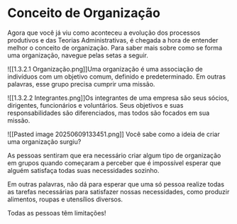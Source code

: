 # Conceito de Organização

Agora que você já viu como aconteceu a evolução dos processos produtivos e das Teorias Administrativas, é chegada a hora de entender melhor o conceito de organização. Para saber mais sobre como se forma uma organização, navegue pelas setas a seguir.

![[1.3.2.1 Organização.png]]Uma organização é uma associação de indivíduos com um objetivo comum, definido e predeterminado. Em outras palavras, esse grupo precisa cumprir uma missão.

![[1.3.2.2 Integrantes.png]]Os integrantes de uma empresa são seus sócios, dirigentes, funcionários e voluntários. Seus objetivos e suas responsabilidades são diferenciados, mas todos são focados em sua missão.



![[Pasted image 20250609133451.png]]
Você sabe como a ideia de criar uma organização surgiu?

As pessoas sentiram que era necessário criar algum tipo de organização em grupos quando começaram a perceber que é impossível esperar que alguém satisfaça todas suas necessidades sozinho.

Em outras palavras, não dá para esperar que uma só pessoa realize todas as tarefas necessárias para satisfazer nossas necessidades, como produzir alimentos, roupas e utensílios diversos.

Todas as pessoas têm limitações!
